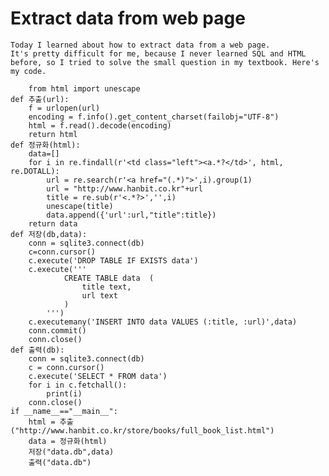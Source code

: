 # Extract data from web page
    Today I learned about how to extract data from a web page.
    It's pretty difficult for me, because I never learned SQL and HTML before, so I tried to solve the small question in my textbook. Here's my code.

```
    from html import unescape
def 추출(url):
    f = urlopen(url)
    encoding = f.info().get_content_charset(failobj="UTF-8")
    html = f.read().decode(encoding)
    return html
def 정규화(html):
    data=[]
    for i in re.findall(r'<td class="left"><a.*?</td>', html, re.DOTALL):
        url = re.search(r'<a href="(.*)">',i).group(1)
        url = "http://www.hanbit.co.kr"+url
        title = re.sub(r'<.*?>','',i)
        unescape(title)
        data.append({'url':url,"title":title})
    return data
def 저장(db,data):
    conn = sqlite3.connect(db)
    c=conn.cursor()
    c.execute('DROP TABLE IF EXISTS data')
    c.execute('''
            CREATE TABLE data  (
                title text,
                url text
            )
        ''')
    c.executemany('INSERT INTO data VALUES (:title, :url)',data)
    conn.commit()
    conn.close()
def 출력(db):
    conn = sqlite3.connect(db)
    c = conn.cursor()
    c.execute('SELECT * FROM data')
    for i in c.fetchall():
        print(i)
    conn.close()
if __name__=="__main__":
    html = 추출("http://www.hanbit.co.kr/store/books/full_book_list.html")
    data = 정규화(html)
    저장("data.db",data)
    출력("data.db")
```